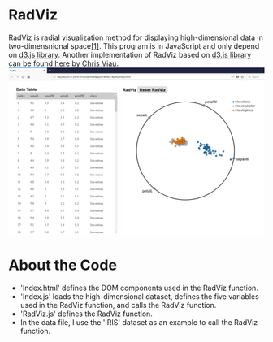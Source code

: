 # RadViz
RadViz is radial visualization method for displaying high-dimensional data in two-dimensnional space[[1]](https://ieeexplore.ieee.org/document/663916). This program is in JavaScript and only depend on [d3.js library](https://github.com/d3). Another implementation of RadViz based on [d3.js library](https://github.com/d3) can be found [here](https://github.com/biovisualize/radviz) by [Chris Viau](https://github.com/biovisualize).
![ScreenShot](https://github.com/WYanChao/RadViz/blob/master/example/ScreenShot.png)

# About the Code
* 'Index.html' defines the DOM components used in the RadViz function.
* 'Index.js' loads the high-dimensional dataset, defines the five variables used in the RadViz function, and calls the RadViz function.
* 'RadViz.js' defines the RadViz function.
* In the data file, I use the 'IRIS' dataset as an example to call the RadViz function.
